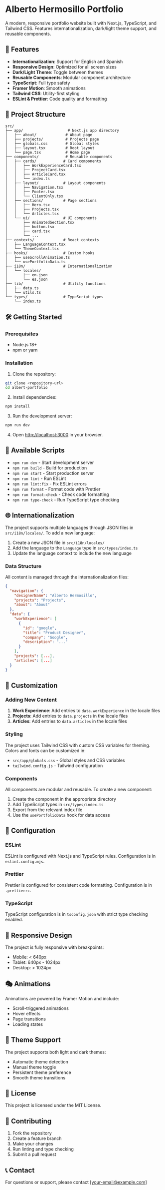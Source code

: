 # Alberto Hermosillo Portfolio

A modern, responsive portfolio website built with Next.js, TypeScript, and Tailwind CSS. Features internationalization, dark/light theme support, and reusable components.

## 🚀 Features

- **Internationalization**: Support for English and Spanish
- **Responsive Design**: Optimized for all screen sizes
- **Dark/Light Theme**: Toggle between themes
- **Reusable Components**: Modular component architecture
- **TypeScript**: Full type safety
- **Framer Motion**: Smooth animations
- **Tailwind CSS**: Utility-first styling
- **ESLint & Prettier**: Code quality and formatting

## 📁 Project Structure

```
src/
├── app/                    # Next.js app directory
│   ├── about/             # About page
│   ├── projects/          # Projects page
│   ├── globals.css        # Global styles
│   ├── layout.tsx         # Root layout
│   └── page.tsx           # Home page
├── components/            # Reusable components
│   ├── cards/            # Card components
│   │   ├── WorkExperienceCard.tsx
│   │   ├── ProjectCard.tsx
│   │   ├── ArticleCard.tsx
│   │   └── index.ts
│   ├── layout/           # Layout components
│   │   ├── Navigation.tsx
│   │   ├── Footer.tsx
│   │   └── ClientOnly.tsx
│   ├── sections/         # Page sections
│   │   ├── Hero.tsx
│   │   ├── Projects.tsx
│   │   └── Articles.tsx
│   └── ui/               # UI components
│       ├── AnimatedSection.tsx
│       ├── button.tsx
│       ├── card.tsx
│       └── ...
├── contexts/             # React contexts
│   ├── LanguageContext.tsx
│   └── ThemeContext.tsx
├── hooks/                # Custom hooks
│   ├── useScrollAnimation.ts
│   └── usePortfolioData.ts
├── i18n/                 # Internationalization
│   └── locales/
│       ├── en.json
│       └── es.json
├── lib/                  # Utility functions
│   ├── data.ts
│   └── utils.ts
└── types/                # TypeScript types
    └── index.ts
```

## 🛠️ Getting Started

### Prerequisites

- Node.js 18+
- npm or yarn

### Installation

1. Clone the repository:

```bash
git clone <repository-url>
cd albert-portfolio
```

2. Install dependencies:

```bash
npm install
```

3. Run the development server:

```bash
npm run dev
```

4. Open [http://localhost:3000](http://localhost:3000) in your browser.

## 📝 Available Scripts

- `npm run dev` - Start development server
- `npm run build` - Build for production
- `npm run start` - Start production server
- `npm run lint` - Run ESLint
- `npm run lint:fix` - Fix ESLint errors
- `npm run format` - Format code with Prettier
- `npm run format:check` - Check code formatting
- `npm run type-check` - Run TypeScript type checking

## 🌐 Internationalization

The project supports multiple languages through JSON files in `src/i18n/locales/`. To add a new language:

1. Create a new JSON file in `src/i18n/locales/`
2. Add the language to the `Language` type in `src/types/index.ts`
3. Update the language context to include the new language

### Data Structure

All content is managed through the internationalization files:

```json
{
  "navigation": {
    "designerName": "Alberto Hermosillo",
    "projects": "Projects",
    "about": "About"
  },
  "data": {
    "workExperience": [
      {
        "id": "google",
        "title": "Product Designer",
        "company": "Google",
        "description": "..."
      }
    ],
    "projects": [...],
    "articles": [...]
  }
}
```

## 🎨 Customization

### Adding New Content

1. **Work Experience**: Add entries to `data.workExperience` in the locale files
2. **Projects**: Add entries to `data.projects` in the locale files
3. **Articles**: Add entries to `data.articles` in the locale files

### Styling

The project uses Tailwind CSS with custom CSS variables for theming. Colors and fonts can be customized in:

- `src/app/globals.css` - Global styles and CSS variables
- `tailwind.config.js` - Tailwind configuration

### Components

All components are modular and reusable. To create a new component:

1. Create the component in the appropriate directory
2. Add TypeScript types in `src/types/index.ts`
3. Export from the relevant index file
4. Use the `usePortfolioData` hook for data access

## 🔧 Configuration

### ESLint

ESLint is configured with Next.js and TypeScript rules. Configuration is in `eslint.config.mjs`.

### Prettier

Prettier is configured for consistent code formatting. Configuration is in `.prettierrc`.

### TypeScript

TypeScript configuration is in `tsconfig.json` with strict type checking enabled.

## 📱 Responsive Design

The project is fully responsive with breakpoints:

- Mobile: < 640px
- Tablet: 640px - 1024px
- Desktop: > 1024px

## 🎭 Animations

Animations are powered by Framer Motion and include:

- Scroll-triggered animations
- Hover effects
- Page transitions
- Loading states

## 🌙 Theme Support

The project supports both light and dark themes:

- Automatic theme detection
- Manual theme toggle
- Persistent theme preference
- Smooth theme transitions

## 📄 License

This project is licensed under the MIT License.

## 🤝 Contributing

1. Fork the repository
2. Create a feature branch
3. Make your changes
4. Run linting and type checking
5. Submit a pull request

## 📞 Contact

For questions or support, please contact [your-email@example.com]
